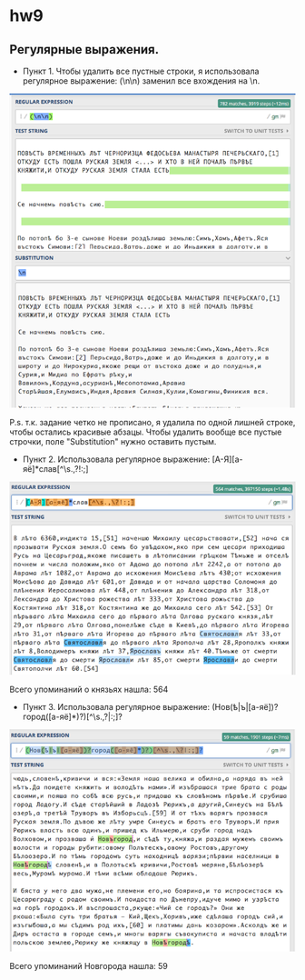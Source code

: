 # hw9
## Регулярные выражения.
* Пункт 1.
Чтобы удалить все пустные строки, я использовала регулярное выражение: (\n\n) заменил все вхождения на \n.

![](https://github.com/stepanceva/hw9/blob/master/пункт%201.png)

P.s. т.к. задание четко не прописано, я удалила по одной лишней строке, чтобы остались красивые абзацы. Чтобы удалить вообще все пустые строчки, поле "Substitution" нужно оставить пустым. 

* Пункт 2.
Использовала регулярное выражение: [А-Я][а-яё]*слав[^\s.,\?!:;] 

![](https://github.com/stepanceva/hw9/blob/master/пункт%202.png)

Всего упоминаний о князьях нашла: 564


* Пункт 3.
Использовала регулярное выражение: (Нов(ѣ|ъ|[а-яё])?город([а-яё]*)?)[^\s.,\?|:;]?

![](https://github.com/stepanceva/hw9/blob/master/пункт%203.png)


Всего упоминаний Новгорода нашла: 59

